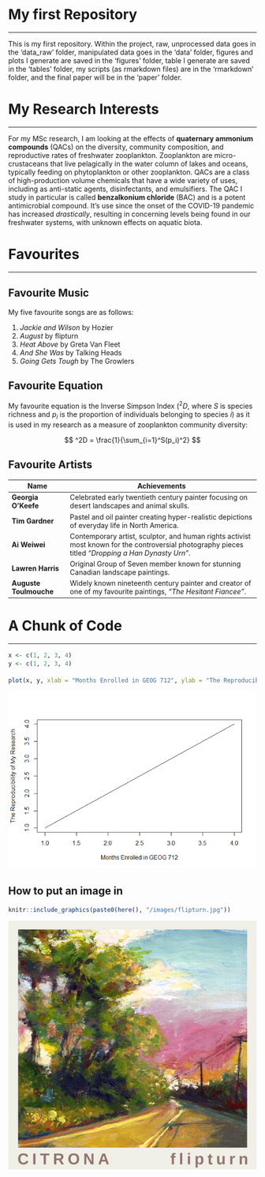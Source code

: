 
# My first Repository

------------------------------------------------------------------------

This is my first repository. Within the project, raw, unprocessed data
goes in the ‘data_raw’ folder, manipulated data goes in the ‘data’
folder, figures and plots I generate are saved in the ‘figures’ folder,
table I generate are saved in the ‘tables’ folder, my scripts (as
rmarkdown files) are in the ‘rmarkdown’ folder, and the final paper will
be in the ‘paper’ folder.

# My Research Interests

------------------------------------------------------------------------

For my MSc research, I am looking at the effects of **quaternary
ammonium compounds** (QACs) on the diversity, community composition, and
reproductive rates of freshwater zooplankton. Zooplankton are
micro-crustaceans that live pelagically in the water column of lakes and
oceans, typically feeding on phytoplankton or other zooplankton. QACs
are a class of high-production volume chemicals that have a wide variety
of uses, including as anti-static agents, disinfectants, and
emulsifiers. The QAC I study in particular is called **benzalkonium
chloride** (BAC) and is a potent antimicrobial compound. It’s use since
the onset of the COVID-19 pandemic has increased *drastically*,
resulting in concerning levels being found in our freshwater systems,
with unknown effects on aquatic biota.

# Favourites

------------------------------------------------------------------------

## Favourite Music

My five favourite songs are as follows:

1.  *Jackie and Wilson* by Hozier
2.  *August* by flipturn
3.  *Heat Above* by Greta Van Fleet
4.  *And She Was* by Talking Heads
5.  *Going Gets Tough* by The Growlers

## Favourite Equation

My favourite equation is the Inverse Simpson Index ($^2D$, where $S$ is
species richness and $p_i$ is the proportion of individuals belonging to
species $i$) as it is used in my research as a measure of zooplankton
community diversity:

$$
^2D = \frac{1}{\sum_{i=1}^S(p_i)^2}
$$

## Favourite Artists

| Name                   | Achievements                                                                                                                                        |
|------------------------|-----------------------------------------------------------------------------------------------------------------------------------------------------|
| **Georgia O’Keefe**    | Celebrated early twentieth century painter focusing on desert landscapes and animal skulls.                                                         |
| **Tim Gardner**        | Pastel and oil painter creating hyper-realistic depictions of everyday life in North America.                                                       |
| **Ai Weiwei**          | Contemporary artist, sculptor, and human rights activist most known for the controversial photography pieces titled *“Dropping a Han Dynasty Urn”*. |
| **Lawren Harris**      | Original Group of Seven member known for stunning Canadian landscape paintings.                                                                     |
| **Auguste Toulmouche** | Widely known nineteenth century painter and creator of one of my favourite paintings, *“The Hesitant Fiancee”*.                                     |

# A Chunk of Code

------------------------------------------------------------------------

``` r
x <- c(1, 2, 3, 4)
y <- c(1, 2, 3, 4)

plot(x, y, xlab = "Months Enrolled in GEOG 712", ylab = "The Reproducibility of My Research", type = "l")
```

![](README_files/figure-gfm/unnamed-chunk-1-1.png)<!-- -->

## How to put an image in

``` r
knitr::include_graphics(paste0(here(), "/images/flipturn.jpg"))
```

![](images/flipturn.jpg)<!-- -->
